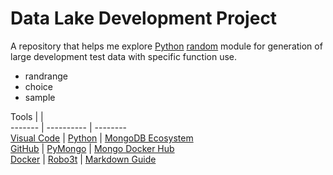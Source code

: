 # Data Lake Development Project
A repository that helps me explore [Python](https://docs.python.org/3.7/index.html) [random](https://docs.python.org/3.7/library/random.html) module for generation of large development test data with specific function use. 

- randrange
- choice
- sample


Tools |  |  
  ------- | ---------- | --------  
 [Visual Code](https://code.visualstudio.com/) | [Python](https://www.python.org/) | [MongoDB Ecosystem](https://docs.mongodb.com/ecosystem/drivers/)  
 [GitHub](https://github.com/) | [PyMongo](https://docs.mongodb.com/drivers/pymongo) | [Mongo Docker Hub](https://hub.docker.com/_/mongo)  
[Docker](https://www.docker.com/) | [Robo3t](https://www.robomongo.org/) | [Markdown Guide](https://guides.github.com/features/mastering-markdown/)  


